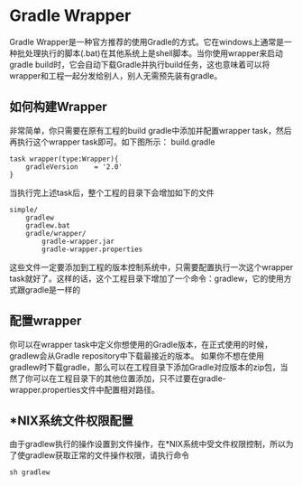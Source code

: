 # Gradle Wrapper

Gradle Wrapper是一种官方推荐的使用Gradle的方式。它在windows上通常是一种批处理执行的脚本(.bat)在其他系统上是shell脚本。当你使用wrapper来启动gradle build时，它会自动下载Gradle并执行build任务，这也意味着可以将wrapper和工程一起分发给别人，别人无需预先装有gradle。

## 如何构建Wrapper

非常简单，你只需要在原有工程的build gradle中添加并配置wrapper task，然后再执行这个wrapper task即可。如下图所示：
build.gradle

```
task wrapper(type:Wrapper){
	gradleVersion	 = '2.0'
}
```

当执行完上述task后，整个工程的目录下会增加如下的文件

```
simple/
	gradlew
	gradlew.bat
	gradle/wrapper/
		gradle-wrapper.jar
		gradle-wrapper.properties
```
这些文件一定要添加到工程的版本控制系统中，只需要配置执行一次这个wrapper task就好了。这样的话，这个工程目录下增加了一个命令：gradlew，它的使用方式跟gradle是一样的

## 配置wrapper
你可以在wrapper task中定义你想使用的Gradle版本，在正式使用的时候，gradlew会从Gradle repository中下载最接近的版本。
如果你不想在使用gradlew时下载gradle，那么可以在工程目录下添加Gradle对应版本的zip包，当然了你可以在工程目录下的其他位置添加，只不过要在gradle-wrapper.properties文件中配置相对路径。

## *NIX系统文件权限配置

由于gradlew执行的操作设置到文件操作，在*NIX系统中受文件权限控制，所以为了使gradlew获取正常的文件操作权限，请执行命令

```
sh gradlew
```